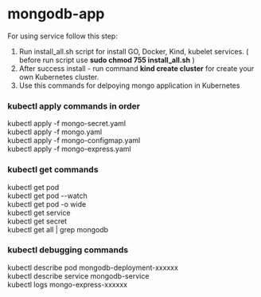 # mongodb-app
For using service follow this step:
  1. Run install_all.sh script for install GO, Docker, Kind, kubelet services. ( before run script use **sudo chmod 755 install_all.sh** )
  2. After success install - run command **kind create cluster** for create your own Kubernetes cluster.
  3. Use this commands for delpoying mongo application in Kubernetes

### kubectl apply commands in order

  kubectl apply -f mongo-secret.yaml\
  kubectl apply -f mongo.yaml\
  kubectl apply -f mongo-configmap.yaml\
  kubectl apply -f mongo-express.yaml

### kubectl get commands

  kubectl get pod\
  kubectl get pod --watch\
  kubectl get pod -o wide\
  kubectl get service\
  kubectl get secret\
  kubectl get all | grep mongodb



### kubectl debugging commands

  kubectl describe pod mongodb-deployment-xxxxxx\
  kubectl describe service mongodb-service\
  kubectl logs mongo-express-xxxxxx
